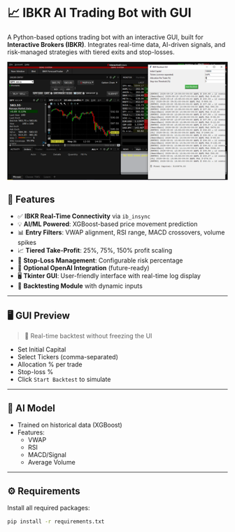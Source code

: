 # 📈 IBKR AI Trading Bot with GUI

A Python-based options trading bot with an interactive GUI, built for **Interactive Brokers (IBKR)**. Integrates real-time data, AI-driven signals, and risk-managed strategies with tiered exits and stop-losses.
<p align="center">
  <img src="https://github.com/jahanzaib-codes/ibkr-ai-trading-bot-gui/blob/main/Capture.PNG?raw=true" width="600"/>
</p>



## 🚀 Features

- ✅ **IBKR Real-Time Connectivity** via `ib_insync`
- 💡 **AI/ML Powered**: XGBoost-based price movement prediction
- 📊 **Entry Filters**: VWAP alignment, RSI range, MACD crossovers, volume spikes
- 📈 **Tiered Take-Profit**: 25%, 75%, 150% profit scaling
- 🛑 **Stop-Loss Management**: Configurable risk percentage
- 🧠 **Optional OpenAI Integration** (future-ready)
- 🖥️ **Tkinter GUI**: User-friendly interface with real-time log display
- 🔁 **Backtesting Module** with dynamic inputs

---

## 🖥️ GUI Preview

> 🎯 Real-time backtest without freezing the UI

- Set Initial Capital
- Select Tickers (comma-separated)
- Allocation % per trade
- Stop-loss %
- Click `Start Backtest` to simulate

---

## 🧠 AI Model

- Trained on historical data (XGBoost)
- Features:
  - VWAP
  - RSI
  - MACD/Signal
  - Average Volume

---

## ⚙️ Requirements

Install all required packages:
```bash
pip install -r requirements.txt
